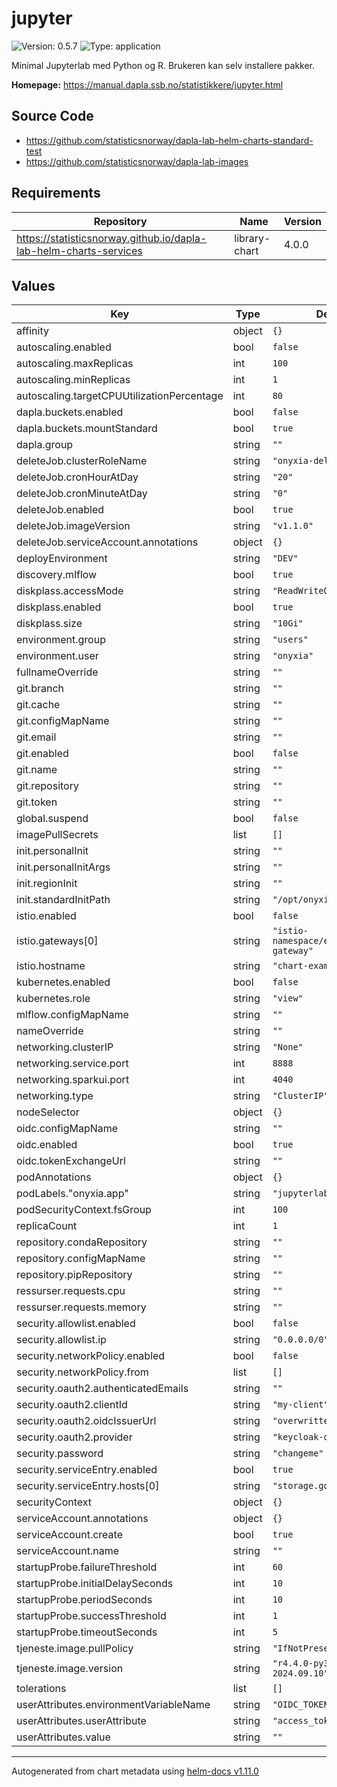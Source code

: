 # jupyter

![Version: 0.5.7](https://img.shields.io/badge/Version-0.5.7-informational?style=flat-square) ![Type: application](https://img.shields.io/badge/Type-application-informational?style=flat-square)

Minimal Jupyterlab med Python og R. Brukeren kan selv installere pakker.

**Homepage:** <https://manual.dapla.ssb.no/statistikkere/jupyter.html>

## Source Code

- <https://github.com/statisticsnorway/dapla-lab-helm-charts-standard-test>
- <https://github.com/statisticsnorway/dapla-lab-images>

## Requirements

| Repository                                                        | Name          | Version |
| ----------------------------------------------------------------- | ------------- | ------- |
| https://statisticsnorway.github.io/dapla-lab-helm-charts-services | library-chart | 4.0.0   |

## Values

| Key                                        | Type   | Default                             | Description |
| ------------------------------------------ | ------ | ----------------------------------- | ----------- |
| affinity                                   | object | `{}`                                |             |
| autoscaling.enabled                        | bool   | `false`                             |             |
| autoscaling.maxReplicas                    | int    | `100`                               |             |
| autoscaling.minReplicas                    | int    | `1`                                 |             |
| autoscaling.targetCPUUtilizationPercentage | int    | `80`                                |             |
| dapla.buckets.enabled                      | bool   | `false`                             |             |
| dapla.buckets.mountStandard                | bool   | `true`                              |             |
| dapla.group                                | string | `""`                                |             |
| deleteJob.clusterRoleName                  | string | `"onyxia-delete-job"`               |             |
| deleteJob.cronHourAtDay                    | string | `"20"`                              |             |
| deleteJob.cronMinuteAtDay                  | string | `"0"`                               |             |
| deleteJob.enabled                          | bool   | `true`                              |             |
| deleteJob.imageVersion                     | string | `"v1.1.0"`                          |             |
| deleteJob.serviceAccount.annotations       | object | `{}`                                |             |
| deployEnvironment                          | string | `"DEV"`                             |             |
| discovery.mlflow                           | bool   | `true`                              |             |
| diskplass.accessMode                       | string | `"ReadWriteOnce"`                   |             |
| diskplass.enabled                          | bool   | `true`                              |             |
| diskplass.size                             | string | `"10Gi"`                            |             |
| environment.group                          | string | `"users"`                           |             |
| environment.user                           | string | `"onyxia"`                          |             |
| fullnameOverride                           | string | `""`                                |             |
| git.branch                                 | string | `""`                                |             |
| git.cache                                  | string | `""`                                |             |
| git.configMapName                          | string | `""`                                |             |
| git.email                                  | string | `""`                                |             |
| git.enabled                                | bool   | `false`                             |             |
| git.name                                   | string | `""`                                |             |
| git.repository                             | string | `""`                                |             |
| git.token                                  | string | `""`                                |             |
| global.suspend                             | bool   | `false`                             |             |
| imagePullSecrets                           | list   | `[]`                                |             |
| init.personalInit                          | string | `""`                                |             |
| init.personalInitArgs                      | string | `""`                                |             |
| init.regionInit                            | string | `""`                                |             |
| init.standardInitPath                      | string | `"/opt/onyxia-init.sh"`             |             |
| istio.enabled                              | bool   | `false`                             |             |
| istio.gateways[0]                          | string | `"istio-namespace/example-gateway"` |             |
| istio.hostname                             | string | `"chart-example.local"`             |             |
| kubernetes.enabled                         | bool   | `false`                             |             |
| kubernetes.role                            | string | `"view"`                            |             |
| mlflow.configMapName                       | string | `""`                                |             |
| nameOverride                               | string | `""`                                |             |
| networking.clusterIP                       | string | `"None"`                            |             |
| networking.service.port                    | int    | `8888`                              |             |
| networking.sparkui.port                    | int    | `4040`                              |             |
| networking.type                            | string | `"ClusterIP"`                       |             |
| nodeSelector                               | object | `{}`                                |             |
| oidc.configMapName                         | string | `""`                                |             |
| oidc.enabled                               | bool   | `true`                              |             |
| oidc.tokenExchangeUrl                      | string | `""`                                |             |
| podAnnotations                             | object | `{}`                                |             |
| podLabels."onyxia.app"                     | string | `"jupyterlab"`                      |             |
| podSecurityContext.fsGroup                 | int    | `100`                               |             |
| replicaCount                               | int    | `1`                                 |             |
| repository.condaRepository                 | string | `""`                                |             |
| repository.configMapName                   | string | `""`                                |             |
| repository.pipRepository                   | string | `""`                                |             |
| ressurser.requests.cpu                     | string | `""`                                |             |
| ressurser.requests.memory                  | string | `""`                                |             |
| security.allowlist.enabled                 | bool   | `false`                             |             |
| security.allowlist.ip                      | string | `"0.0.0.0/0"`                       |             |
| security.networkPolicy.enabled             | bool   | `false`                             |             |
| security.networkPolicy.from                | list   | `[]`                                |             |
| security.oauth2.authenticatedEmails        | string | `""`                                |             |
| security.oauth2.clientId                   | string | `"my-client"`                       |             |
| security.oauth2.oidcIssuerUrl              | string | `"overwritten-by-onyxia"`           |             |
| security.oauth2.provider                   | string | `"keycloak-oidc"`                   |             |
| security.password                          | string | `"changeme"`                        |             |
| security.serviceEntry.enabled              | bool   | `true`                              |             |
| security.serviceEntry.hosts[0]             | string | `"storage.googleapis.com"`          |             |
| securityContext                            | object | `{}`                                |             |
| serviceAccount.annotations                 | object | `{}`                                |             |
| serviceAccount.create                      | bool   | `true`                              |             |
| serviceAccount.name                        | string | `""`                                |             |
| startupProbe.failureThreshold              | int    | `60`                                |             |
| startupProbe.initialDelaySeconds           | int    | `10`                                |             |
| startupProbe.periodSeconds                 | int    | `10`                                |             |
| startupProbe.successThreshold              | int    | `1`                                 |             |
| startupProbe.timeoutSeconds                | int    | `5`                                 |             |
| tjeneste.image.pullPolicy                  | string | `"IfNotPresent"`                    |             |
| tjeneste.image.version                     | string | `"r4.4.0-py311-v21-2024.09.10"`     |             |
| tolerations                                | list   | `[]`                                |             |
| userAttributes.environmentVariableName     | string | `"OIDC_TOKEN"`                      |             |
| userAttributes.userAttribute               | string | `"access_token"`                    |             |
| userAttributes.value                       | string | `""`                                |             |

---

Autogenerated from chart metadata using [helm-docs v1.11.0](https://github.com/norwoodj/helm-docs/releases/v1.11.0)
